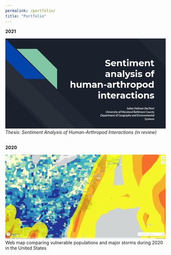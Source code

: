 ```yaml
---
permalink: /portfolio/
title: "Portfolio"
---
```


<b>2021</b><br>
<div class="img__wrap">
  <title="Sentiment Analysis of Human-Arthropod Interactions"><img class="img__img" src="/assets/images/presscreencap_thesis.png" alt="Sentiment Analysis of Human-Arthropod Interactions"/></a>
<i>Thesis: Sentiment Analysis of Human-Arthropod Interactions (in review)</i>
</div><br>


<b>2020</b>
<div class="img__wrap">
  <a href="https://codepen.io/easternhercules/pen/RwRJwag" title="Web map comparing vulnerable populations and major storms during 2020 in the United States"><img class="img__img" src="/assets/images/mapscreencap_stormvuln.png" alt="Web map comparing vulnerable populations and major storms during 2020 in the United States"/></a>
Web map comparing vulnerable populations and major storms during 2020 in the United States
</div>


